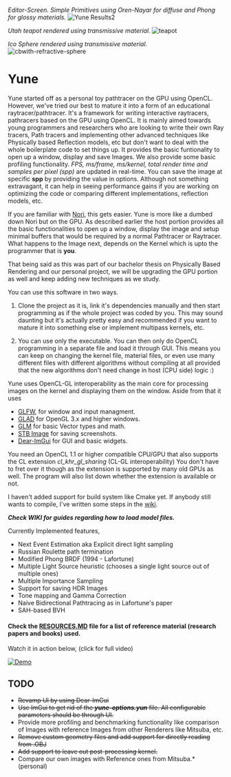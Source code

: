 *Editor-Screen. Simple Primitives using Oren-Nayar for diffuse and Phong for glossy materials.*
![Yune Results2](https://github.com/gallickgunner/Yune/blob/Pictures/Images/editor.jpg?raw=true)

*Utah teapot rendered using transmissive material.*
![teapot](https://github.com/gallickgunner/Yune/blob/Pictures/Images/teapot-2kspp-refr.jpg?raw=true)

*Ico Sphere rendered using transmissive material.*
![cbwith-refractive-sphere](https://github.com/gallickgunner/Yune/blob/Pictures/Images/5kspp-CB-Sphere.jpg?raw=true)


# Yune

Yune started off as a personal toy pathtracer on the GPU using OpenCL. However, we've tried our best to mature it into a form of an educational raytracer/pathtracer. It's a framework for writing interactive raytracers, pathracers based on the GPU using OpenCL. It is mainly aimed towards young programmers and researchers who are looking to write their own Ray tracers, Path tracers and implementing other advanced techniques like Physically based Reflection models, etc but don't want to deal with the whole boilerplate code to set things up. It provides the basic funtionality to open up a window, display and save Images. We also provide some basic profiling functionality. *FPS, ms/frame, ms/kernel, total render time and samples per pixel (spp)* are updated in real-time. You can save the image at specific **spp** by providing the value in options. Although not something extravagant, it can help in seeing performance gains if you are working on optimizing the code or comparing different implementations, reflection models, etc.

If you are familiar with [Nori](https://github.com/wjakob/nori), this gets easier. Yune is more like a dumbed down Nori but on the GPU. As described earlier the host portion provides all the basic functionalities to open up a window, display the image and setup minimal buffers that would be required by a normal Pathtracer or Raytracer. What happens to the Image next, depends on the Kernel which is upto the programmer that is **you**.

That being said as this was part of our bachelor thesis on Physically Based Rendering and our personal project, we will be upgrading the GPU portion as well and keep adding new techniques as we study.

You can use this software in two ways.

1. Clone the project as it is, link it's dependencies manually and then start programming as if the whole project was coded by you. This may sound daunting but it's actually pretty easy and recommended if you want to mature it into something else or implement multipass kernels, etc. 

2. You can use only the executable. You can then only do OpenCL programming in a separate file and load it through GUI. This means you can keep on changing the kernel file, material files, or even use many different files with different algorithms without compiling at all provided that the new algorithms don't need change in host (CPU side) logic :)

Yune uses OpenCL-GL interoperability as the main core for processing images on the kernel and displaying them on the window. Aside from that it uses 

* [GLFW](https://github.com/glfw/glfw), for window and input managment.
* [GLAD](https://github.com/Dav1dde/glad) for OpenGL 3.x and higher windows.
* [GLM](https://github.com/g-truc/glm) for basic Vector types and math.
* [STB Image](https://github.com/nothings/stb) for saving screenshots.
* [Dear-ImGui](https://github.com/ocornut/imgui) for GUI and basic widgets.

You need an OpenCL 1.1 or higher compatible CPU/GPU that also supports the CL extension *cl_khr_gl_sharing* (CL-GL interoperability) You don't have to fret over it though as the extension is supported by many old GPUs as well. The program will also list down whether the extension is available or not. 

I haven't added support for build system like Cmake yet. If anybody still wants to compile, I've written some steps in the [wiki](https://github.com/gallickgunner/Yune/wiki/Getting-Started). 

***Check WIKI for guides regarding how to load model files.***

Currently Implemented features,
* Next Event Estimation aka Explicit direct light sampling
* Russian Roulette path termination
* Modified Phong BRDF (1994 - Lafortune)
* Multiple Light Source heuristic (chooses a single light source out of multiple ones)
* Multiple Importance Sampling
* Support for saving HDR Images
* Tone mapping and Gamma Correction
* Naive Bidirectional Pathtracing as in Lafortune's paper
* SAH-based BVH

#### Check the [RESOURCES.MD](https://github.com/gallickgunner/Yune/blob/master/RESOURCES.md) file for a list of reference material (research papers and books) used.

Watch it in action below, (click for full video)

[![Demo](https://i.imgur.com/jKqjYut.gif)](https://www.youtube.com/watch?v=PrbROGU0ztE)

## TODO

- ~~Revamp UI by using Dear-ImGui~~
- ~~Use ImGui to get rid of the ***yune-options.yun*** file. All configurable parameters should be through UI.~~
- Provide more profiling and benchmarking functionality like comparison of Images with reference Images from other Renderers like Mitsuba, etc.
- ~~Remove custom geometry files and add support for directly reading from .OBJ~~
- ~~Add support to leave out post-processing kernel.~~
- Compare our own images with Reference ones from Mitsuba.* (personal)

